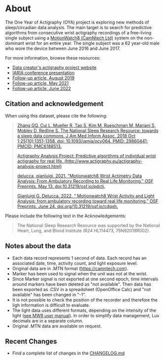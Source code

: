 # About

The One Year of Actigraphy (OYA) project is exploring new methods of sleep/circadian data analysis. The main target is to search for predictive algorithms from consecutive wrist actigraphy recordings of a free-living single subject using a [MotionWatch8 (CamNtech Ltd)](https://www.camntech.com/products/motionwatch/motionwatch-8-overview) system on the non-dominant wrist for an entire year. The single subject was a 62 year-old male who wore the device between June 2016 and June 2017.

For more information, browse these resources:

- [Data creator's actigraphy project website](https://www.actigraphy.eu/)
- [IARIA conference presentation](http://www.thinkmind.org/index.php?view=article&articleid=sensordevices_2018_10_40_28007)
- [Follow-up article, August 2019](http://www.thinkmind.org/index.php?view=article&articleid=lifsci_v11_n12_2019_8)
- [Follow-up article, May 2021](https://osf.io/pdctj/)
- [Follow-up article, June 2022](https://doi.org/10.31219/osf.io/cdqxh)

## Citation and acknowledgement

When using this dataset, please cite the following:

> [Zhang GQ, Cui L, Mueller R, Tao S, Kim M, Rueschman M, Mariani S, Mobley D, Redline S. The National Sleep Research Resource: towards a sleep data commons. J Am Med Inform Assoc. 2018 Oct 1;25(10):1351-1358. doi: 10.1093/jamia/ocy064. PMID: 29860441; PMCID: PMC6188513.](https://pubmed.ncbi.nlm.nih.gov/29860441/)
>
> [Actigraphy Analysis Project: Predictive algorithms of individual wrist actigraphy for real life. (http://www.actigraphy.eu/actigraphy-analysis-project.html)](http://www.actigraphy.eu/actigraphy-analysis-project.html)
>
> [delucca, gianluigi. 2021. "Motionwatch8 Wrist Actimetry Data Analysis: From Ambulatory Recording to Real Life Monitoring." OSF Preprints. May 13. doi:10.31219/osf.io/pdctj.](https://osf.io/pdctj/)
>
> [Gianluigi G. Delucca. 2022. “ Motionwatch8 Wrist Activity and Light Analysis: from ambulatory recording toward real life monitoring.” OSF Preprints. June 24. doi.org/10.31219/osf.io/cdqxh.](https://doi.org/10.31219/osf.io/cdqxh)

Please include the following text in the Acknowledgements:

> The National Sleep Research Resource was supported by the National Heart, Lung, and Blood Institute (R24 HL114473, 75N92019R002).

## Notes about the data

- Each data record represents 1 second of data. Each record has an associated date, time, activity count, and light exposure level.
- Original data are in .MTN format (https://camntech.com).
- Marker has been used to signal when the unit was not at the wrist.
- Since Marker signal is not exported at one second epoch, time intervals around markers have been deleted as "not available". Then data has been exported as .CSV in a spreadsheet (OpenOffice Calc) and "not available" has been changed in "-1".
- It is not possible to check the position of the recorder and therefore the ligh information is difficult to evaluate.
- The light data uses different formats, depending on the intensity of the light ([see MW8 user manual](https://www.camntech.com/Products/MotionWatch/The%20MotionWatch%20User%20Guide.pdf)). In order to simplify data management, Lux decimals are in a separate column.
- Original .MTN data are available on request.

## Recent Changes

- Find a complete list of changes in the [CHANGELOG.md](:pages_path:/CHANGELOG.md)
